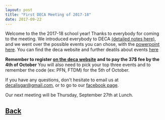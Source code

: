 ```yaml
---
layout: post
title: "First DECA Meeting of 2017-18"
date: 2017-09-22
---
```

Welcome to the the 2017-18 school year!
Thanks to everybody for coming to the meeting. We introduced everybody to DECA [(detailed notes here)](https://docs.google.com/document/d/1dzmzTLBqxFpo4-okfhF1TCmokqPqAHEAtUJ-2H4XjL0/edit?usp=sharing), and we went over the possible events you can chose, with the [powerpoint here](https://docs.google.com/presentation/d/10TCYmZDlPubI-6wO2rgYZZ4WxKjfJ4Yu4kKJPc2vF0k/edit). You can find the deca website and further deatils about events [here](http://2016.deca.ca/competitive-events/)

**Remember to register [on the deca website](2016.deca.ca) and to pay the 37$ fee by the 4th of October**
You will also need to pick your top three events and to remember the code (ex: PFN, FTDM) for the 5th of October.

If you have any questions, don't hesitate to email us at decalisgar@gmail.com, or to go to our [facebook page](https://www.facebook.com/lisgarDeca).

Our next meeting will be Thursday, September 27th at Lunch.

## [Back](/blog)


